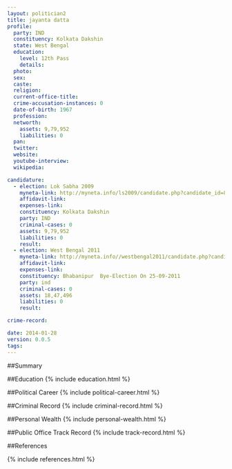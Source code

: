 ```yaml
---
layout: politician2
title: jayanta datta
profile: 
  party: IND
  constituency: Kolkata Dakshin
  state: West Bengal
  education: 
    level: 12th Pass
    details: 
  photo: 
  sex: 
  caste: 
  religion: 
  current-office-title: 
  crime-accusation-instances: 0
  date-of-birth: 1967
  profession: 
  networth: 
    assets: 9,79,952
    liabilities: 0
  pan: 
  twitter: 
  website: 
  youtube-interview: 
  wikipedia: 

candidature: 
  - election: Lok Sabha 2009
    myneta-link: http://myneta.info/ls2009/candidate.php?candidate_id=8204
    affidavit-link: 
    expenses-link: 
    constituency: Kolkata Dakshin 
    party: IND
    criminal-cases: 0
    assets: 9,79,952
    liabilities: 0
    result:  
  - election: West Bengal 2011
    myneta-link: http://myneta.info//westbengal2011/candidate.php?candidate_id=1335
    affidavit-link: 
    expenses-link: 
    constituency: Bhabanipur  Bye-Election On 25-09-2011 
    party: ind
    criminal-cases: 0
    assets: 18,47,496
    liabilities: 0
    result:  

crime-record: 

date: 2014-01-28
version: 0.0.5
tags: 
---
```

##Summary


##Education
{% include education.html %}


##Political Career
{% include political-career.html %}


##Criminal Record
{% include criminal-record.html %}


##Personal Wealth
{% include personal-wealth.html %}


##Public Office Track Record
{% include track-record.html %}


##References


{% include references.html %}